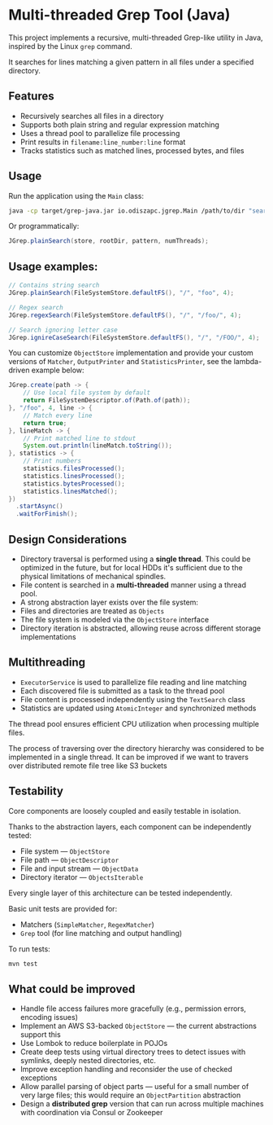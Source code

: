 # Multi-threaded Grep Tool (Java)

This project implements a recursive, multi-threaded Grep-like utility in Java, inspired by the Linux `grep` command.

It searches for lines matching a given pattern in all files under a specified directory.

## Features

- Recursively searches all files in a directory
- Supports both plain string and regular expression matching
- Uses a thread pool to parallelize file processing
- Print results in `filename:line_number:line` format
- Tracks statistics such as matched lines, processed bytes, and files

## Usage

Run the application using the `Main` class:

```bash
java -cp target/grep-java.jar io.odiszapc.jgrep.Main /path/to/dir "searchPattern"
````

Or programmatically:

```java
JGrep.plainSearch(store, rootDir, pattern, numThreads);
```

## Usage examples:

```java
// Contains string search
JGrep.plainSearch(FileSystemStore.defaultFS(), "/", "foo", 4);

// Regex search
JGrep.regexSearch(FileSystemStore.defaultFS(), "/", "/foo/", 4);

// Search ignoring letter case
JGrep.ignireCaseSearch(FileSystemStore.defaultFS(), "/", "/FOO/", 4);
```

You can customize `ObjectStore` implementation and provide your custom versions of
`Matcher`, `OutputPrinter` and `StatisticsPrinter`, see the lambda-driven example below:

```java
JGrep.create(path -> {
    // Use local file system by default
    return FileSystemDescriptor.of(Path.of(path));
}, "/foo", 4, line -> {
    // Match every line
    return true;
}, lineMatch -> {
    // Print matched line to stdout
    System.out.println(lineMatch.toString());
}, statistics -> {
    // Print numbers
    statistics.filesProcessed();
    statistics.linesProcessed();
    statistics.bytesProcessed();
    statistics.linesMatched();
})
  .startAsync()
  .waitForFinish();
```

## Design Considerations

* Directory traversal is performed using a **single thread**. This could be optimized in the future,
  but for local HDDs it's sufficient due to the physical limitations of mechanical spindles.
* File content is searched in a **multi-threaded** manner using a thread pool.
* A strong abstraction layer exists over the file system:
* Files and directories are treated as `Objects`
* The file system is modeled via the `ObjectStore` interface
* Directory iteration is abstracted, allowing reuse across different storage implementations

## Multithreading

* `ExecutorService` is used to parallelize file reading and line matching
* Each discovered file is submitted as a task to the thread pool
* File content is processed independently using the `TextSearch` class
* Statistics are updated using `AtomicInteger` and synchronized methods

The thread pool ensures efficient CPU utilization when processing multiple files.

The process of traversing over the directory hierarchy was considered to be implemented in a single thread.
It can be improved if we want to travers over distributed remote file tree like S3 buckets

## Testability

Core components are loosely coupled and easily testable in isolation.

Thanks to the abstraction layers, each component can be independently tested:

* File system — `ObjectStore`
* File path — `ObjectDescriptor`
* File and input stream — `ObjectData`
* Directory iterator — `ObjectsIterable`

Every single layer of this architecture can be tested independently.

Basic unit tests are provided for:

* Matchers (`SimpleMatcher`, `RegexMatcher`)
* `Grep` tool (for line matching and output handling)

To run tests:

```bash
mvn test
```

## What could be improved

* Handle file access failures more gracefully (e.g., permission errors, encoding issues)
* Implement an AWS S3-backed `ObjectStore` — the current abstractions support this
* Use Lombok to reduce boilerplate in POJOs
* Create deep tests using virtual directory trees to detect issues with symlinks, deeply nested directories, etc.
* Improve exception handling and reconsider the use of checked exceptions
* Allow parallel parsing of object parts — useful for a small number of very large files; this would require
  an `ObjectPartition` abstraction
* Design a **distributed grep** version that can run across multiple machines with coordination via Consul or Zookeeper